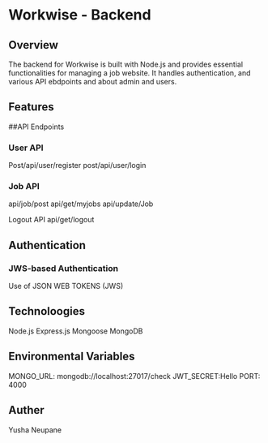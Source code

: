 # Workwise - Backend 

## Overview
The backend for Workwise is built with Node.js and provides essential functionalities for managing a job website. It handles authentication, and various API ebdpoints and about admin and users. 

## Features 
##API Endpoints

### User API
 Post/api/user/register 
 post/api/user/login

### Job API
api/job/post
api/get/myjobs 
api/update/Job


Logout API
api/get/logout


## Authentication
### JWS-based Authentication
Use of JSON WEB TOKENS (JWS)

## Technoloogies 
Node.js
Express.js
Mongoose
MongoDB

## Environmental Variables
MONGO_URL: mongodb://localhost:27017/check
JWT_SECRET:Hello
PORT: 4000


## Auther
Yusha Neupane 



